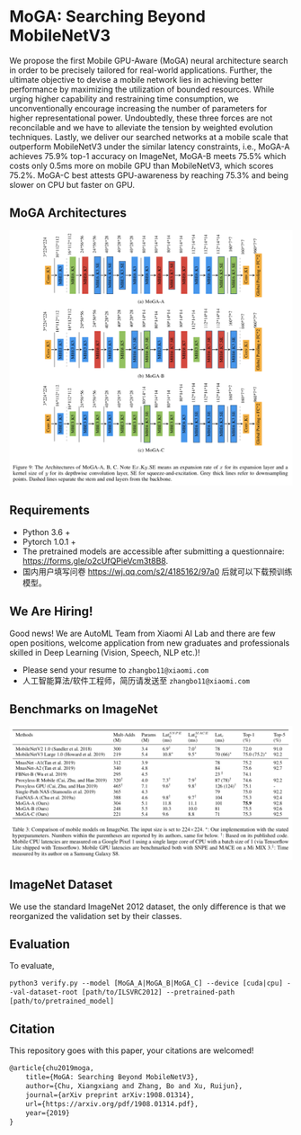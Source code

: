 # MoGA: Searching Beyond MobileNetV3

We propose the first Mobile GPU-Aware (MoGA) neural architecture search in order to be precisely tailored for real-world applications. Further, the ultimate objective to devise a mobile network lies in achieving better performance by maximizing the utilization of bounded resources. While urging higher capability and restraining time consumption, we unconventionally encourage increasing the number of parameters for higher representational power. Undoubtedly, these three forces are not reconcilable and we have to alleviate the tension by weighted evolution techniques. Lastly, we deliver our searched networks at a mobile scale that outperform MobileNetV3 under the similar latency constraints, i.e., MoGA-A achieves 75.9% top-1 accuracy on ImageNet, MoGA-B meets 75.5% which costs only 0.5ms more on mobile GPU than MobileNetV3, which scores 75.2%. MoGA-C best attests GPU-awareness by reaching 75.3% and being slower on CPU but faster on GPU.

## MoGA Architectures
![](images/moga_arch.png)

## Requirements
* Python 3.6 +
* Pytorch 1.0.1 +
* The pretrained models are accessible after submitting a questionnaire: https://forms.gle/o2cUfQPieVcm3t8B8.
* 国内用户填写问卷 https://wj.qq.com/s2/4185162/97a0 后就可以下载预训练模型。

## We Are Hiring!

Good news! We are AutoML Team from Xiaomi AI Lab and there are few open positions, welcome application from new graduates and professionals skilled in Deep Learning (Vision, Speech, NLP etc.)!

* Please send your resume to `zhangbo11@xiaomi.com`
* 人工智能算法/软件工程师，简历请发送至 `zhangbo11@xiaomi.com`

## Benchmarks on ImageNet

![](images/specs.png)


## ImageNet Dataset

We use the standard ImageNet 2012 dataset, the only difference is that we reorganized the validation set by their classes. 

## Evaluation

To evaluate,

    python3 verify.py --model [MoGA_A|MoGA_B|MoGA_C] --device [cuda|cpu] --val-dataset-root [path/to/ILSVRC2012] --pretrained-path [path/to/pretrained_model]


## Citation

This repository goes with this paper, your citations are welcomed!

    @article{chu2019moga,
        title={MoGA: Searching Beyond MobileNetV3},
        author={Chu, Xiangxiang and Zhang, Bo and Xu, Ruijun},
        journal={arXiv preprint arXiv:1908.01314},
        url={https://arxiv.org/pdf/1908.01314.pdf},
        year={2019}
    }
